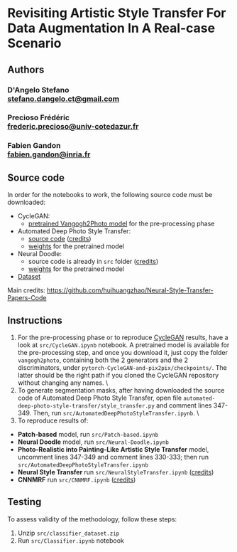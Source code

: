 # Revisiting Artistic Style Transfer For Data Augmentation In A Real-case Scenario

## Authors
### D'Angelo Stefano <br>stefano.dangelo.ct@gmail.com
### Precioso Frédéric <br>frederic.precioso@univ-cotedazur.fr 
### Fabien Gandon <br>fabien.gandon@inria.fr

## Source code
In order for the notebooks to work, the following source code must be downloaded:
- CycleGAN:
  - [pretrained Vangogh2Photo model](https://drive.google.com/file/d/1NGXoMgnkBwsO6WNuZfHpwbb3aN6NLs-7/view?usp=sharing) for the pre-processing phase
- Automated Deep Photo Style Transfer: 
  - [source code](https://drive.google.com/drive/folders/1ODEgBJmRBpBPJ9uDKwEyAnSkeLL4RcJV?usp=sharing) ([credits](https://github.com/Spenhouet/automated-deep-photo-style-transfer)) 
  - [weights](https://github.com/Spenhouet/automated-deep-photo-style-transfer/releases/latest) for the pretrained model
- Neural Doodle: 
  - source code is already in `src` folder ([credits](https://github.com/gargimahale/Doodle))
  - [weights](http://www.vlfeat.org/matconvnet/models/imagenet-vgg-verydeep-19.mat) for the pretrained model
- [Dataset](https://drive.google.com/drive/folders/1r0PyD42lNfEIIKwtI_4J9NiELJOGw20D?usp=sharing)

Main credits: https://github.com/huihuangzhao/Neural-Style-Transfer-Papers-Code
## Instructions
1. For the pre-processing phase or to reproduce [CycleGAN](https://github.com/junyanz/pytorch-CycleGAN-and-pix2pix) results, have a look at `src/CycleGAN.ipynb` notebook. A pretrained model is available for the pre-processing step, and once you download it, just copy the folder `vangogh2photo`, containing both the 2 generators and the 2 discriminators, under `pytorch-CycleGAN-and-pix2pix/checkpoints/`. The latter should be the right path if you cloned the CycleGAN repository without changing any names. \
2. To generate segmentation masks, after having downloaded the source code of Automated Deep Photo Style Transfer, open file `automated-deep-photo-style-transfer/style_transfer.py` and comment lines 347-349. Then, run `src/AutomatedDeepPhotoStyleTransfer.ipynb`. \
3. To reproduce results of:
- **Patch-based** model, run `src/Patch-based.ipynb`
- **Neural Doodle** model, run `src/Neural-Doodle.ipynb`
- **Photo-Realistic into Painting-Like Artistic Style Transfer** model, uncomment lines 347-349 and comment lines 330-333; then run `src/AutomatedDeepPhotoStyleTransfer.ipynb`
- **Neural Style Transfer** run `src/NeuralStyleTransfer.ipynb` ([credits](https://github.com/titu1994/Neural-Style-Transfer.git))
- **CNNMRF** run `src/CNNMRF.ipynb` ([credits](https://github.com/jonzhaocn/cnnmrf-pytorch))

## Testing
To assess validity of the methodology, follow these steps:
1. Unzip `src/classifier_dataset.zip`
2. Run `src/Classifier.ipynb` notebook
